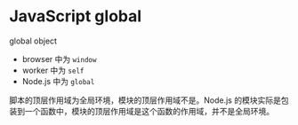 # JavaScript global

global object

- browser 中为 `window`
- worker 中为 `self`
- Node.js 中为 `global`

脚本的顶层作用域为全局环境，模块的顶层作用域不是。Node.js 的模块实际是包装到一个函数中，模块的顶层作用域是这个函数的作用域，并不是全局环境。
